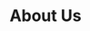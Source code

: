 ---
layout: default
title: About Us
permalink: /about-us/
headline: Lorem ipsum dolor sit amet
description: nulla lacinia, eu in, iaculis et et quisque dignissim vel porttitor, viverra a imperdiet, odio metus dignissim. Cras suspendisse arcu volutpat, arcu pariatur, quis neque inceptos, interdum dignissim ante orci. Pellentesque curabitur sed quis.
---